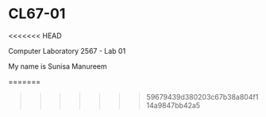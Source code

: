 # CL67-01
<<<<<<< HEAD

Computer Laboratory 2567 - Lab 01

My name is Sunisa Manureem 

=======
>>>>>>> 59679439d380203c67b38a804f114a9847bb42a5
